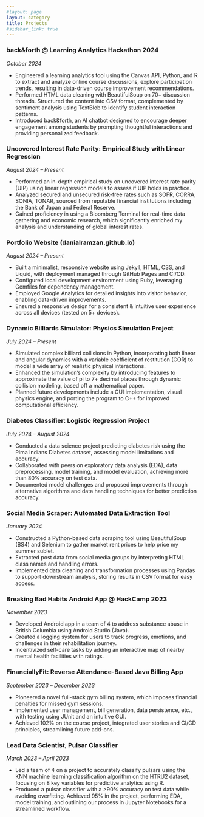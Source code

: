 ```yaml
---
#layout: page
layout: category
title: Projects
#sidebar_link: true
---
```


[//]: # (<p class="message">)

[//]: # (  Hey there! This page is included as an example. Feel free to customize it)

[//]: # (  for your own use upon downloading. Carry on!)

[//]: # (</p>)

[//]: # ()
[//]: # (To make pages show up in the sidebar, add `sidebar_link: true` to the front)

[//]: # (matter.)


### back&forth @ Learning Analytics Hackathon 2024
*October 2024*

- Engineered a learning analytics tool using the Canvas API, Python, and R to extract and analyze online course discussions, explore participation trends, resulting in data-driven course improvement recommendations.
- Performed HTML data cleaning with BeautifulSoup on 70+ discussion threads. Structured the content into CSV format, complemented by sentiment analysis using TextBlob to identify student interaction patterns.
- Introduced back&forth, an AI chatbot designed to encourage deeper engagement among students by prompting thoughtful interactions and providing personalized feedback.

### Uncovered Interest Rate Parity: Empirical Study with Linear Regression
*August 2024 – Present*

- Performed an in-depth empirical study on uncovered interest rate parity (UIP) using linear regression models to assess if UIP holds in practice.
- Analyzed secured and unsecured risk-free rates such as SOFR, CORRA, SONIA, TONAR, sourced from reputable financial institutions including the Bank of Japan and Federal Reserve.
- Gained proficiency in using a Bloomberg Terminal for real-time data gathering and economic research, which significantly enriched my analysis and understanding of global interest rates.

### Portfolio Website (danialramzan.github.io)
*August 2024 – Present*

- Built a minimalist, responsive website using Jekyll, HTML, CSS, and Liquid, with deployment managed through GitHub Pages and CI/CD.
- Configured local development environment using Ruby, leveraging Gemfiles for dependency management.
- Employed Google Analytics for detailed insights into visitor behavior, enabling data-driven improvements.
- Ensured a responsive design for a consistent & intuitive user experience across all devices (tested on 5+ devices).

### Dynamic Billiards Simulator: Physics Simulation Project
*July 2024 – Present*

- Simulated complex billiard collisions in Python, incorporating both linear and angular dynamics with a variable coefficient of restitution (COR) to model a wide array of realistic physical interactions.
- Enhanced the simulation’s complexity by introducing features to approximate the value of pi to 7+ decimal places through dynamic collision modeling, based off a mathematical paper.
- Planned future developments include a GUI implementation, visual physics engine, and porting the program to C++ for improved computational efficiency.

### Diabetes Classifier: Logistic Regression Project
*July 2024 – August 2024*

- Conducted a data science project predicting diabetes risk using the Pima Indians Diabetes dataset, assessing model limitations and accuracy.
- Collaborated with peers on exploratory data analysis (EDA), data preprocessing, model training, and model evaluation, achieving more than 80% accuracy on test data.
- Documented model challenges and proposed improvements through alternative algorithms and data handling techniques for better prediction accuracy.

### Social Media Scraper: Automated Data Extraction Tool
*January 2024*

- Constructed a Python-based data scraping tool using BeautifulSoup (BS4) and Selenium to gather market rent prices to help price my summer sublet.
- Extracted post data from social media groups by interpreting HTML class names and handling errors.
- Implemented data cleaning and transformation processes using Pandas to support downstream analysis, storing results in CSV format for easy access.

### Breaking Bad Habits Android App @ HackCamp 2023
*November 2023*

- Developed Android app in a team of 4 to address substance abuse in British Columbia using Android Studio (Java).
- Created a logging system for users to track progress, emotions, and challenges in their rehabilitation journey.
- Incentivized self-care tasks by adding an interactive map of nearby mental health facilities with ratings.

### FinanciallyFit: Reverse Attendance-Based Java Billing App
*September 2023 – December 2023*

- Pioneered a novel full-stack gym billing system, which imposes financial penalties for missed gym sessions.
- Implemented user management, bill generation, data persistence, etc., with testing using JUnit and an intuitive GUI.
- Achieved 102% on the course project, integrated user stories and CI/CD principles, streamlining future add-ons.

### Lead Data Scientist, Pulsar Classifier
*March 2023 – April 2023*

- Led a team of 4 on a project to accurately classify pulsars using the KNN machine learning classification algorithm on the HTRU2 dataset, focusing on 8 key variables for predictive analytics using R.
- Produced a pulsar classifier with a >90% accuracy on test data while avoiding overfitting. Achieved 95% in the project, performing EDA, model training, and outlining our process in Jupyter Notebooks for a streamlined workflow.
